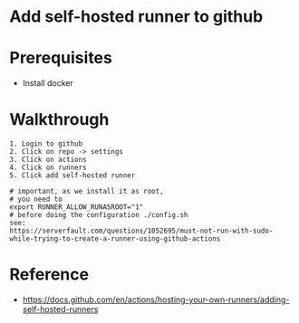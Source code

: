 # Add self-hosted runner to github 

# Prerequisites

  * Install docker 

# Walkthrough

```
1. Login to github 
2. Click on repo -> settings
3. Click on actions 
4. Click on runners
5. Click add self-hosted runner 

# important, as we install it as root, 
# you need to 
export RUNNER_ALLOW_RUNASROOT="1"
# before doing the configuration ./config.sh 
see:
https://serverfault.com/questions/1052695/must-not-run-with-sudo-while-trying-to-create-a-runner-using-github-actions

```






# Reference 

  * https://docs.github.com/en/actions/hosting-your-own-runners/adding-self-hosted-runners

